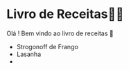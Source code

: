 # Livro de Receitas:man_cook: #

Olá ! Bem vindo ao livro de receitas :high_brightness:

- Strogonoff de Frango
- Lasanha
- 
